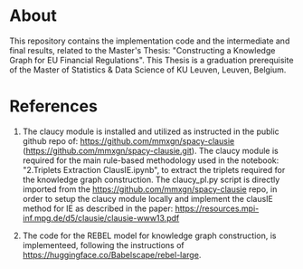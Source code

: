# About
This repository contains the implementation code and the intermediate and final results, related to the Master's Thesis: "Constructing a Knowledge Graph for EU Financial Regulations". This Thesis is a graduation prerequisite of the Master of Statistics & Data Science of KU Leuven, Leuven, Belgium. 


# References 

1) The claucy module is installed and utilized as instructed in the public github repo of: https://github.com/mmxgn/spacy-clausie (https://github.com/mmxgn/spacy-clausie.git). The claucy module is required for the main rule-based methodology used in the notebook: "2.Triplets Extraction ClausIE.ipynb", to extract the triplets required for the knowledge graph construction. The claucy_pl.py script is directly imported from the https://github.com/mmxgn/spacy-clausie repo, in order to setup the claucy module locally and implement the clausIE method for IE as described in the paper: https://resources.mpi-inf.mpg.de/d5/clausie/clausie-www13.pdf

2) The code for the REBEL model for knowledge graph construction, is implementeed, following the instructions of https://huggingface.co/Babelscape/rebel-large. 
